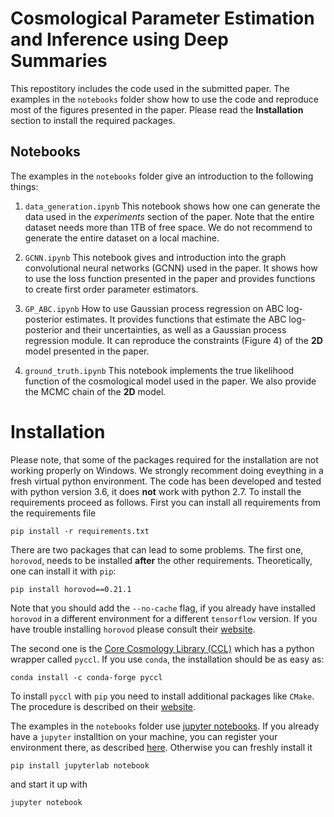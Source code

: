 # Cosmological Parameter Estimation and Inference using Deep Summaries

This repostitory includes the code used in the submitted paper. The examples in the `notebooks` folder show how to use the code and reproduce most of the figures presented in the paper. Please read the __Installation__ section to install the required packages. 

## Notebooks

The examples in the `notebooks` folder give an introduction to the following things:

1. `data_generation.ipynb` This notebook shows how one can generate the data used in the *experiments* section of the paper. Note that the entire dataset needs more than 1TB of free space. We do not recommend to generate the entire dataset on a local machine.

2. `GCNN.ipynb` This notebook gives and introduction into the graph convolutional neural networks (GCNN) used in the paper. It shows how to use the loss function presented in the paper and provides functions to create first order parameter estimators.

3. `GP_ABC.ipynb` How to use Gaussian process regression on ABC log-posterior estimates. It provides functions that estimate the ABC log-posterior and their uncertainties, as well as a Gaussian process regression module. It can reproduce the constraints (Figure 4) of the __2D__ model presented in the paper.

4. `ground_truth.ipynb` This notebook implements the true likelihood function of the cosmological model used in the paper. We also provide the MCMC chain of the __2D__ model.

# Installation

Please note, that some of the packages required for the installation are not working properly on Windows. We strongly recomment doing eveything in a fresh virtual python environment. The code has been developed and tested with python version 3.6, it does __not__ work with python 2.7. To install the requirements proceed as follows. First you can install all requirements from the requirements file

```
pip install -r requirements.txt
```

There are two packages that can lead to some problems. The first one, `horovod`, needs to be installed __after__ the other requirements. Theoretically, one can install it with `pip`:

```
pip install horovod==0.21.1
```

Note that you should add the `--no-cache` flag, if you already have installed `horovod` in a different environment for a different `tensorflow` version. If you have trouble installing `horovod` please consult their [website](https://horovod.readthedocs.io/en/stable/install_include.html).

The second one is the [Core Cosmology Library (CCL)](https://github.com/LSSTDESC/CCL) which has a python wrapper called `pyccl`. If you use `conda`, the installation should be as easy as:

```
conda install -c conda-forge pyccl
```

To install `pyccl` with `pip` you need to install additional packages like `CMake`. The procedure is described on their [website](https://github.com/LSSTDESC/CCL).

The examples in the `notebooks` folder use [jupyter notebooks](https://jupyter.org/). If you already have a `jupyter` installtion on your machine, you can register your environment there, as described [here](https://ipython.readthedocs.io/en/stable/install/kernel_install.html). Otherwise you can freshly install it

```
pip install jupyterlab notebook
```

and start it up with

```
jupyter notebook
```
